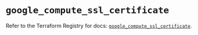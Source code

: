 # `google_compute_ssl_certificate`

Refer to the Terraform Registry for docs: [`google_compute_ssl_certificate`](https://registry.terraform.io/providers/hashicorp/google/6.7.0/docs/resources/compute_ssl_certificate).
